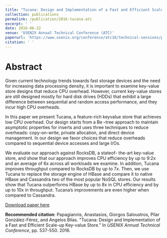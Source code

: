 ```yaml
---
title: "Tucana: Design and Implementation of a Fast and Efficient Scale-up Key-value Store."
collection: publications
permalink: /publication/2016-tucana-atc
excerpt: ' '
date: 2016-06-22
venue: 'USENIX Annual Technical Conference (ATC)'
paperurl: 'https://www.usenix.org/conference/atc16/technical-sessions/presentation/papagiannis'
citation: ' '
---
```

Abstract
====
Given current technology trends towards fast storage devices and the need for increasing data processing density, it is important to examine key-value store designs that reduce CPU overhead. However, current key-value stores are still designed mostly for hard disk drives (HDDs) that exhibit a large difference between sequential and random access performance, and they incur high CPU overheads.

In this paper we present Tucana, a feature-rich keyvalue store that achieves low CPU overhead. Our design starts from a Be –tree approach to maintain asymptotic properties for inserts and uses three techniques to reduce overheads: copy-on-write, private allocation, and direct device management. In our design we favor choices that reduce overheads compared to sequential device accesses and large I/Os.

We evaluate our approach against RocksDB, a stateof- the-art key-value store, and show that our approach improves CPU efficiency by up to 9:2x and an average of 6x across all workloads we examine. In addition, Tucana improves throughput compared to RocksDB by up to 7x. Then, we use Tucana to replace the storage engine of HBase and compare it to native HBase and Cassandra two of the most popular NoSQL stores. Our results show that Tucana outperforms HBase by up to 8x in CPU efficiency and by up to 10x in throughput. Tucana’s improvements are even higher when compared to Cassandra.

[Download paper here](https://www.usenix.org/system/files/conference/atc16/atc16_paper-papagiannis.pdf)

**Recommended citation**: Papagiannis, Anastasios, Giorgos Saloustros, Pilar González-Férez, and Angelos Bilas. "Tucana: Design and Implementation of a Fast and Efficient Scale-up Key-value Store." In <i>USENIX Annual Technical Conference</i>, pp. 537-550. 2016.
